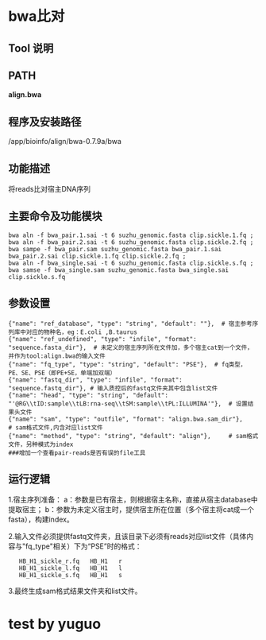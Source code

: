 bwa比对
===========

Tool 说明
-----------------------------------

PATH
---------

**align.bwa**

程序及安装路径
------------

/app/bioinfo/align/bwa-0.7.9a/bwa

功能描述
--------
将reads比对宿主DNA序列

主要命令及功能模块
------------------
```
bwa aln -f bwa_pair.1.sai -t 6 suzhu_genomic.fasta clip.sickle.1.fq ;
bwa aln -f bwa_pair.2.sai -t 6 suzhu_genomic.fasta clip.sickle.2.fq ;
bwa sampe -f bwa_pair.sam suzhu_genomic.fasta bwa_pair.1.sai bwa_pair.2.sai clip.sickle.1.fq clip.sickle.2.fq ;
bwa aln -f bwa_single.sai -t 6 suzhu_genomic.fasta clip.sickle.s.fq ;
bwa samse -f bwa_single.sam suzhu_genomic.fasta bwa_single.sai clip.sickle.s.fq
```

参数设置
--------
```
{"name": "ref_database", "type": "string", "default": ""},  # 宿主参考序列库中对应的物种名，eg：E.coli ,B.taurus
{"name": "ref_undefined", "type": "infile", "format": "sequence.fasta_dir"},  # 未定义的宿主序列所在文件加，多个宿主cat到一个文件，并作为tool:align.bwa的输入文件
{"name": "fq_type", "type": "string", "default": "PSE"},  # fq类型，PE、SE、PSE（即PE+SE，单端加双端）
{"name": "fastq_dir", "type": "infile", "format": "sequence.fastq_dir"}, # 输入质控后的fastq文件夹其中包含list文件
{"name": "head", "type": "string", "default": "'@RG\\tID:sample\\tLB:rna-seq\\tSM:sample\\tPL:ILLUMINA'"},  # 设置结果头文件
{"name": "sam", "type": "outfile", "format": "align.bwa.sam_dir"},     # sam格式文件,内含对应list文件
{"name": "method", "type": "string", "default": "align"},     # sam格式文件，另种模式为index
###增加一个查看pair-reads是否有误的file工具
```

运行逻辑
-------
1.宿主序列准备：
a：参数是已有宿主，则根据宿主名称，直接从宿主database中提取宿主；
b：参数为未定义宿主时，提供宿主所在位置（多个宿主将cat成一个fasta），构建index。

2.输入文件必须提供fastq文件夹，且该目录下必须有reads对应list文件（具体内容与"fq_type"相关）下为“PSE”时的格式：
 ```
    HB_H1_sickle_r.fq   HB_H1   r
    HB_H1_sickle_l.fq   HB_H1   l
    HB_H1_sickle_s.fq   HB_H1   s
 ```
3.最终生成sam格式结果文件夹和list文件。

# test by yuguo
